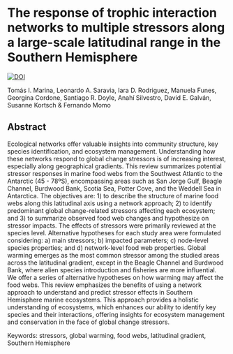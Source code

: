 
# The response of trophic interaction networks to multiple stressors along a large-scale latitudinal range in the Southern Hemisphere

[![DOI](https://zenodo.org/badge/639915738.svg)](https://zenodo.org/doi/10.5281/zenodo.11060734)


Tomás I. Marina, Leonardo A. Saravia, Iara D. Rodriguez,
Manuela Funes, Georgina Cordone, Santiago R. Doyle, Anahí
Silvestro, David E. Galván, Susanne Kortsch & Fernando
Momo

## Abstract

Ecological networks offer valuable insights into community structure, key species identification, and ecosystem management. Understanding how these networks respond to global change stressors is of increasing interest, especially along geographical gradients.
This review summarizes potential stressor responses in marine food webs from the Southwest Atlantic to the Antarctic (45 - 78ºS), encompassing areas such as San Jorge Gulf, Beagle Channel, Burdwood Bank, Scotia Sea, Potter Cove, and the Weddell Sea in Antarctica. The objectives are: 1) to describe the structure of marine food webs along this latitudinal axis using a network approach; 2) to identify predominant global change-related stressors affecting each ecosystem; and 3) to summarize observed food web changes and hypothesize on stressor impacts. The effects of stressors were primarily reviewed at the species level.
Alternative hypotheses for each study area were formulated considering: a) main stressors; b) impacted parameters; c) node-level species properties; and d) network-level food web properties. Global warming emerges as the most common stressor among the studied areas across the latitudinal gradient, except in the Beagle Channel and Burdwood Bank, where alien species introduction and fisheries are more influential. We offer a series of alternative hypotheses on how warming may affect the food webs. This review emphasizes the benefits of using a network approach to understand and predict stressor effects in Southern Hemisphere marine ecosystems. This approach provides a holistic understanding of ecosystems, which enhances our ability to identify key species and their interactions, offering insights for ecosystem management and conservation in the face of global change stressors.

Keywords: stressors, global warming, food webs, latitudinal gradient, Southern Hemisphere
